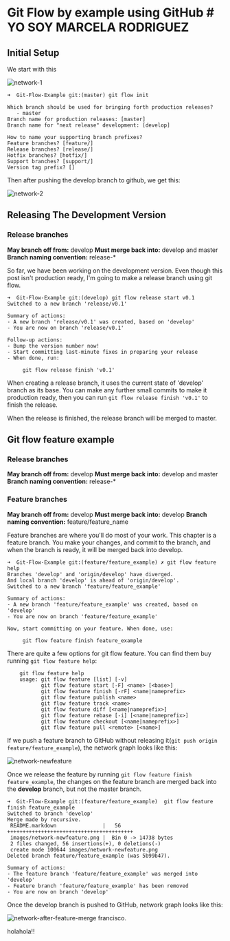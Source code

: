 # Git Flow by example using GitHub #  YO SOY MARCELA RODRIGUEZ

## Initial Setup ##

We start with this

![network-1](http://github.com/eadz/Git-Flow-Example/raw/develop/images/network-1.png "Initial Commit Network Image")

	➜  Git-Flow-Example git:(master) git flow init

	Which branch should be used for bringing forth production releases?
	   - master
	Branch name for production releases: [master] 
	Branch name for "next release" development: [develop] 

	How to name your supporting branch prefixes?
	Feature branches? [feature/] 
	Release branches? [release/] 
	Hotfix branches? [hotfix/] 
	Support branches? [support/] 
	Version tag prefix? []
	
Then after pushing the develop branch to github, we get this:

![network-2](http://github.com/eadz/Git-Flow-Example/raw/develop/images/network-2.png "After git flow init")

## Releasing The Development Version ##

### Release branches ###
**May branch off from:** develop
**Must merge back into:** develop and master
**Branch naming convention:** release-*

So far, we have been working on the development version. 
Even though this post isn't production ready, I'm going to make a release branch using git flow. 

	➜  Git-Flow-Example git:(develop) git flow release start v0.1                      
	Switched to a new branch 'release/v0.1'

	Summary of actions:
	- A new branch 'release/v0.1' was created, based on 'develop'
	- You are now on branch 'release/v0.1'

	Follow-up actions:
	- Bump the version number now!
	- Start committing last-minute fixes in preparing your release
	- When done, run:

	     git flow release finish 'v0.1'

When creating a release branch, it uses the current state of 'develop' branch as its base. You can make any further small commits to make it production ready, then you can run `git flow release finish 'v0.1'` to finish the release. 

When the release is finished, the release branch will be merged to master. 


## Git flow feature example ##

### Release branches ###
**May branch off from:** develop
**Must merge back into:** develop and master
**Branch naming convention:** release-*

### Feature branches ###
**May branch off from:** develop
**Must merge back into:** develop
**Branch naming convention:** feature/feature_name

Feature branches are where you'll do most of your work. This chapter is a feature branch. You make your changes, and commit to the branch, and when the branch is ready, it will be merged back into develop. 

	➜  Git-Flow-Example git:(feature/feature_example) ✗ git flow feature help
	Branches 'develop' and 'origin/develop' have diverged.
	And local branch 'develop' is ahead of 'origin/develop'.
	Switched to a new branch 'feature/feature_example'

	Summary of actions:
	- A new branch 'feature/feature_example' was created, based on 'develop'
	- You are now on branch 'feature/feature_example'

	Now, start committing on your feature. When done, use:

	     git flow feature finish feature_example

There are quite a few options for git flow feature. You can find them buy running `git flow feature help`:

		git flow feature help
		usage: git flow feature [list] [-v]
		       git flow feature start [-F] <name> [<base>]
		       git flow feature finish [-rF] <name|nameprefix>
		       git flow feature publish <name>
		       git flow feature track <name>
		       git flow feature diff [<name|nameprefix>]
		       git flow feature rebase [-i] [<name|nameprefix>]
		       git flow feature checkout [<name|nameprefix>]
		       git flow feature pull <remote> [<name>]

If we push a feature branch to GitHub without releasing it(`git push origin feature/feature_example`), the network graph looks like this:

![network-newfeature](http://github.com/eadz/Git-Flow-Example/raw/develop/images/network-newfeature.png "After pushing feature branch")

Once we release the feature by running `git flow feature finish feature_example`, the changes on the feature branch are merged back into the **develop** branch, but not the master branch.

	➜  Git-Flow-Example git:(feature/feature_example)  git flow feature finish feature_example
	Switched to branch 'develop'
	Merge made by recursive.
	 README.markdown               |   56 +++++++++++++++++++++++++++++++++++++++++
	 images/network-newfeature.png |  Bin 0 -> 14738 bytes
	 2 files changed, 56 insertions(+), 0 deletions(-)
	 create mode 100644 images/network-newfeature.png
	Deleted branch feature/feature_example (was 5b99b47).

	Summary of actions:
	- The feature branch 'feature/feature_example' was merged into 'develop'
	- Feature branch 'feature/feature_example' has been removed
	- You are now on branch 'develop'

Once the develop branch is pushed to GitHub, network graph looks like this:

![network-after-feature-merge](http://github.com/eadz/Git-Flow-Example/raw/develop/images/network-after-feature-merge.png "After pushing merging")
francisco.




holahola!!

